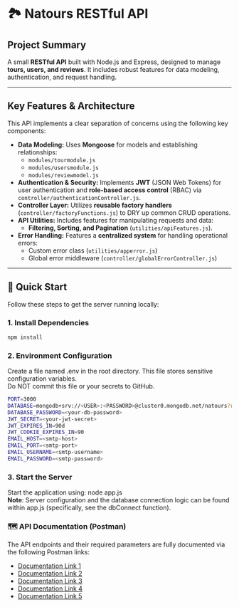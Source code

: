# 🏞️ Natours RESTful API

## Project Summary

A small **RESTful API** built with Node.js and Express, designed to manage **tours, users, and reviews**. It includes robust features for data modeling, authentication, and request handling.

---

## Key Features & Architecture

This API implements a clear separation of concerns using the following key components:

* **Data Modeling:** Uses **Mongoose** for models and establishing relationships:
    * `modules/tourmodule.js`
    * `modules/usersmodule.js`
    * `modules/reviewmodel.js`
* **Authentication & Security:** Implements **JWT** (JSON Web Tokens) for user authentication and **role-based access control** (RBAC) via `controller/authenticationController.js`.
* **Controller Layer:** Utilizes **reusable factory handlers** (`controller/factoryFunctions.js`) to DRY up common CRUD operations.
* **API Utilities:** Includes features for manipulating requests and data:
    * **Filtering, Sorting, and Pagination** (`utilities/apiFeatures.js`).
* **Error Handling:** Features a **centralized system** for handling operational errors:
    * Custom error class (`utilities/apperror.js`)
    * Global error middleware (`controller/globalErrorController.js`)

---

## 🚀 Quick Start

Follow these steps to get the server running locally:

### 1. Install Dependencies

```bash
npm install  
```

### 2. Environment Configuration
Create a file named .env in the root directory. This file stores sensitive configuration variables.  
Do NOT commit this file or your secrets to GitHub.  
```bash
PORT=3000
DATABASE=mongodb+srv://<USER>:<PASSWORD>@cluster0.mongodb.net/natours?retryWrites=true&w=majority
DATABASE_PASSWORD=<your-db-password>
JWT_SECRET=<your-jwt-secret>
JWT_EXPIRES_IN=90d
JWT_COOKIE_EXPIRES_IN=90
EMAIL_HOST=<smtp-host>
EMAIL_PORT=<smtp-port>
EMAIL_USERNAME=<smtp-username>
EMAIL_PASSWORD=<smtp-password>
```
### 3. Start the Server
Start the application using: 
node app.js  
**Note**: Server configuration and the database connection logic can be found within 
app.js (specifically, see the dbConnect function).
### 🗺️ API Documentation (Postman)
The API endpoints and their required parameters are fully documented via the following Postman links: 
* [Documentation Link 1](https://documenter.getpostman.com/view/43137819/2sB3WmUPC7)
* [Documentation Link 2](https://documenter.getpostman.com/view/43137819/2sB3WmUPC9)
* [Documentation Link 3](https://documenter.getpostman.com/view/43137819/2sB3WmUPCA)
* [Documentation Link 4](https://documenter.getpostman.com/view/43137819/2sB3WmUPCB)
* [Documentation Link 5](https://documenter.getpostman.com/view/43137819/2sB3WmUNjc)
  ###
 






